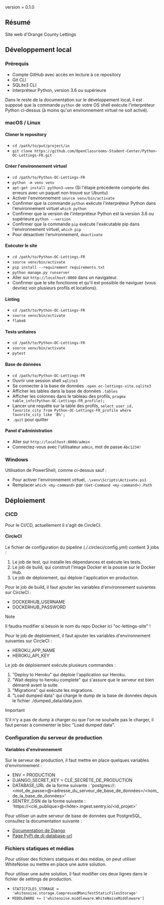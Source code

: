 version = 0.1.0
## Résumé

Site web d'Orange County Lettings

## Développement local

### Prérequis

- Compte GitHub avec accès en lecture à ce repository
- Git CLI
- SQLite3 CLI
- Interpréteur Python, version 3.6 ou supérieure

Dans le reste de la documentation sur le développement local, il est supposé que la commande `python` de votre OS shell exécute l'interpréteur Python ci-dessus (à moins qu'un environnement virtuel ne soit activé).

### macOS / Linux

#### Cloner le repository

- `cd /path/to/put/project/in`
- `git clone https://github.com/OpenClassrooms-Student-Center/Python-OC-Lettings-FR.git`

#### Créer l'environnement virtuel

- `cd /path/to/Python-OC-Lettings-FR`
- `python -m venv venv`
- `apt-get install python3-venv` (Si l'étape précédente comporte des erreurs avec un paquet non trouvé sur Ubuntu)
- Activer l'environnement `source venv/bin/activate`
- Confirmer que la commande `python` exécute l'interpréteur Python dans l'environnement virtuel
`which python`
- Confirmer que la version de l'interpréteur Python est la version 3.6 ou supérieure `python --version`
- Confirmer que la commande `pip` exécute l'exécutable pip dans l'environnement virtuel, `which pip`
- Pour désactiver l'environnement, `deactivate`

#### Exécuter le site

- `cd /path/to/Python-OC-Lettings-FR`
- `source venv/bin/activate`
- `pip install --requirement requirements.txt`
- `python manage.py runserver`
- Aller sur `http://localhost:8000` dans un navigateur.
- Confirmer que le site fonctionne et qu'il est possible de naviguer (vous devriez voir plusieurs profils et locations).

#### Linting

- `cd /path/to/Python-OC-Lettings-FR`
- `source venv/bin/activate`
- `flake8`

#### Tests unitaires

- `cd /path/to/Python-OC-Lettings-FR`
- `source venv/bin/activate`
- `pytest`

#### Base de données

- `cd /path/to/Python-OC-Lettings-FR`
- Ouvrir une session shell `sqlite3`
- Se connecter à la base de données `.open oc-lettings-site.sqlite3`
- Afficher les tables dans la base de données `.tables`
- Afficher les colonnes dans le tableau des profils, `pragma table_info(Python-OC-Lettings-FR_profile);`
- Lancer une requête sur la table des profils, `select user_id, favorite_city from
  Python-OC-Lettings-FR_profile where favorite_city like 'B%';`
- `.quit` pour quitter

#### Panel d'administration

- Aller sur `http://localhost:8000/admin`
- Connectez-vous avec l'utilisateur `admin`, mot de passe `Abc1234!`

### Windows

Utilisation de PowerShell, comme ci-dessus sauf :

- Pour activer l'environnement virtuel, `.\venv\Scripts\Activate.ps1` 
- Remplacer `which <my-command>` par `(Get-Command <my-command>).Path`


## Déploiement
### CICD

Pour le CI/CD, actuellement il s'agit de CircleCI.
#### CircleCI

Le fichier de configuration du pipeline (./.circleci/config.yml) contient 3 jobs :

1. Le job de test, qui installe les dépendances et exécute les tests.
2. Le job de build, qui construit l'image Docker et la pousse sur le Docker Hub.
3. Le job de déploiement, qui déploie l'application en production.

Pour le job de build, il faut ajouter les variables d'environnement suivantes sur CircleCI :

- DOCKERHUB_USERNAME
- DOCKERHUB_PASSWORD

> [!NOTE]
> Il faudra modifier si besoin le nom du repo Docker ici "oc-lettings-site" !

Pour le job de déploiement, il faut ajouter les variables d'environnement suivantes sur CircleCI :

- HEROKU_APP_NAME
- HEROKU_API_KEY

Le job de déploiement exécute plusieurs commandes :

1. "Deploy to Heroku" qui déploie l'application sur Heroku.
2. "Wait deploy to heroku complete" qui s'assure que le serveur est bien démarré avant la suite.
3. "Migrations" qui exécute les migrations.
4. "Load dumped data" qui charge le dump de la base de données depuis le fichier ./dumped_data/data.json.

> [!IMPORTANT]
> S'il n'y a pas de dump à charger ou que l'on ne souhaite pas le charger, il faut penser à commenter le bloc "Load dumped data".

### Configuration du serveur de production
#### Variables d'environnement

Sur le serveur de production, il faut mettre en place quelques variables d'environnement :

- ENV = PRODUCTION
- DJANGO_SECRET_KEY = CLÉ_SECRÈTE_DE_PRODUCTION
- DATABASE_URL de la forme suivante : 'postgres://<utilisateur>:<mot_de_passe>@<adresse_du_serveur_de_base_de_données>/<nom_de_la_base_de_données>'
- SENTRY_DSN de la forme suivante : 'https://<clé_publique>@<hôte>.ingest.sentry.io/<id_projet>'

Pour utiliser un autre serveur de base de données que PostgreSQL, consultez la documentation suivante :

- [Documentation de Django](https://docs.djangoproject.com/en/3.0/ref/databases/)
- [Page PyPi de dj-database-url](https://pypi.org/project/dj-database-url/)

### Fichiers statiques et médias

Pour utiliser des fichiers statiques et des médias, on peut utiliser WhiteNoise ou mettre en place une autre solution.

Pour utiliser une autre solution, il faut modifier ces deux lignes dans le fichier de settings de production.

- `STATICFILES_STORAGE = 'whitenoise.storage.CompressedManifestStaticFilesStorage'`
- `MIDDLEWARE += ['whitenoise.middleware.WhiteNoiseMiddleware']`